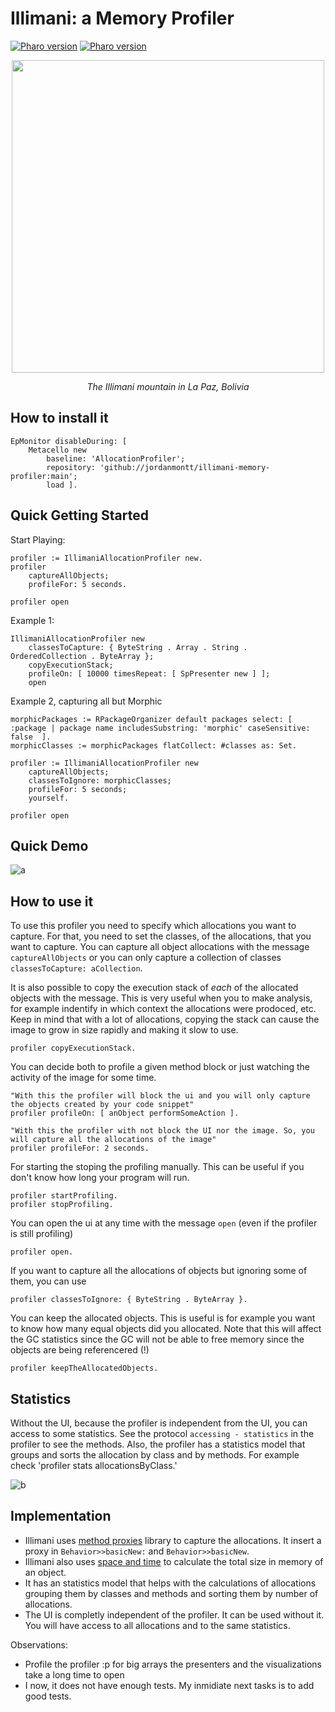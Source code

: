 
# Illimani: a Memory Profiler

[![Pharo version](https://img.shields.io/badge/Pharo-11-%23aac9ff.svg)](https://pharo.org/download)
[![Pharo version](https://img.shields.io/badge/Pharo-10-%23aac9ff.svg)](https://pharo.org/download)

<p align="center">
  <img src="https://cdn.fstoppers.com/styles/full/s3/photos/171592/10/30/1d2b5ac3df32b99cd9a22454527e04ff.jpg" width="500">
</p>

<p align="center">
  <em>The Illimani mountain in La Paz, Bolivia</em>
</p>

## How to install it

```st
EpMonitor disableDuring: [
	Metacello new
		baseline: 'AllocationProfiler';
		repository: 'github://jordanmontt/illimani-memory-profiler:main';
		load ].
```

## Quick Getting Started

Start Playing:

```st
profiler := IllimaniAllocationProfiler new.
profiler
	captureAllObjects;
	profileFor: 5 seconds.
	
profiler open
```

Example 1:

```st
IllimaniAllocationProfiler new
	classesToCapture: { ByteString . Array . String . OrderedCollection . ByteArray };
	copyExecutionStack;
	profileOn: [ 10000 timesRepeat: [ SpPresenter new ] ];
	open
```

Example 2, capturing all but Morphic

```st
morphicPackages := RPackageOrganizer default packages select: [ :package | package name includesSubstring: 'morphic' caseSensitive: false  ].
morphicClasses := morphicPackages flatCollect: #classes as: Set.

profiler := IllimaniAllocationProfiler new
	captureAllObjects;
	classesToIgnore: morphicClasses;
	profileFor: 5 seconds;
	yourself.
	
profiler open
```

## Quick Demo

![a](https://user-images.githubusercontent.com/33934979/220641801-dac17879-d611-4f5a-9e28-9c1f35f398c4.gif)

## How to use it

To use this profiler you need to specify which allocations you want to capture.
For that, you need to set the classes, of the allocations, that you want to capture.
You can capture all object allocations with the message `captureAllObjects` or you can only capture a collection of classes `classesToCapture: aCollection`.

It is also possible to copy the execution stack of *each* of the allocated objects with the message.
This is very useful when you to make analysis, for example indentify in which context the allocations were prodoced, etc.
Keep in mind that with a lot of allocations, copying the stack can cause the image to grow in size rapidly and making it slow to use.

```st
profiler copyExecutionStack.
```

You can decide both to profile a given method block or just watching the activity of the image for some time.

```st
"With this the profiler will block the ui and you will only capture the objects created by your code snippet"
profiler profileOn: [ anObject performSomeAction ].

"With this the profiler with not block the UI nor the image. So, you will capture all the allocations of the image"
profiler profileFor: 2 seconds.
```

For starting the stoping the profiling manually. This can be useful if you don't know how long your program will run.

```st
profiler startProfiling.
profiler stopProfiling.
```

You can open the ui at any time with the message `open` (even if the profiler is still profiling)

```st
profiler open.
```

If you want to capture all the allocations of objects but ignoring some of them, you can use 

```st
profiler classesToIgnore: { ByteString . ByteArray }.
```

You can keep the allocated objects. This is useful is for example you want to know how many equal objects did you allocated.
Note that this will affect the GC statistics since the GC will not be able to free memory since the objects are being referencered (!)

```st
profiler keepTheAllocatedObjects.
```

## Statistics

Without the UI, because the profiler is independent from the UI, you can access to some statistics. See the protocol `accessing - statistics` in the profiler to see the methods. Also, the profiler has a statistics model that groups and sorts the allocation by class and by methods. For example check 'profiler stats allocationsByClass.'

![b](https://user-images.githubusercontent.com/33934979/220641933-fb5970d4-532f-4297-873c-f43b7d259c15.gif)

## Implementation

- Illimani uses [method proxies](https://github.com/pharo-contributions/MethodProxies) library to capture the allocations. It insert a proxy in `Behavior>>basicNew:` and `Behavior>>basicNew`.
- Illimani also uses [space and time](https://github.com/tesonep/spaceAndTime) to calculate the total size in memory of an object.
- It has an statistics model that helps with the calculations of allocations grouping them by classes and methods and sorting them by number of allocations. 
- The UI is completly independent of the profiler. It can be used without it. You will have access to all allocations and to the same statistics.

Observations:

- Profile the profiler :p for big arrays the presenters and the visualizations take a long time to open
- I now, it does not have enough tests. My inmidiate next tasks is to add good tests.
